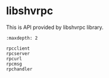 # libshvrpc

This is API provided by libshvrpc library.

```{toctree}
:maxdepth: 2

rpcclient
rpcserver
rpcurl
rpcmsg
rpchandler
```
